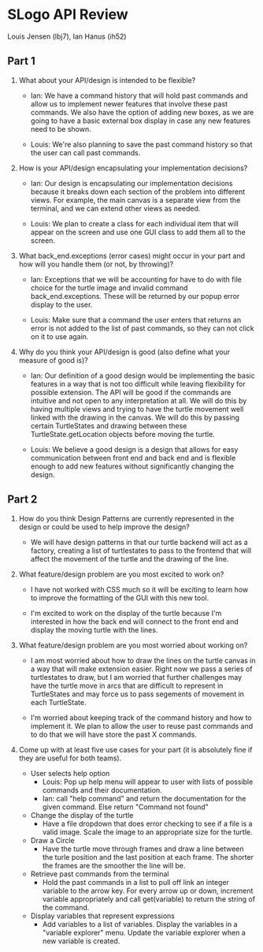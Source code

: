 # SLogo API Review
Louis Jensen (lbj7), Ian Hanus (ih52)

## Part 1
1. What about your API/design is intended to be flexible?
    * Ian: We have a command history that will hold past commands and allow us to implement newer features that involve these past commands. We also have the option of adding new boxes, as we are going to have a basic external box display in case any new features need to be shown.

    * Louis: We're also planning to save the past command history so that the user can call past commands.

2. How is your API/design encapsulating your implementation decisions?

    * Ian: Our design is encapsulating our implementation decisions because it breaks down each section of the problem into different views. For example, the main canvas is a separate view from the terminal, and we can extend other views as needed. 

    * Louis: We plan to create a class for each individual item that will appear on the screen and use one GUI class to add them all to the screen.

3. What back_end.exceptions (error cases) might occur in your part and how will you handle them (or not, by throwing)?

    * Ian: Exceptions that we will be accounting for have to do with file choice for the turtle image and invalid command back_end.exceptions. These will be returned by our popup error display to the user.

    * Louis: Make sure that a command the user enters that returns an error is not added to the list of past commands, so they can not click on it to use again. 

4. Why do you think your API/design is good (also define what your measure of good is)?

    * Ian: Our definition of a good design would be implementing the basic features in a way that is not too difficult while leaving flexibility for possible extension. The API will be good if the commands are intuitive and not open to any interpretation at all. We will do this by having multiple views and trying to have the turtle movement well linked with the drawing in the canvas. We will do this by passing certain TurtleStates and drawing between these TurtleState.getLocation objects before moving the turtle.

    * Louis: We believe a good design is a design that allows for easy communication between front end and back end and is flexible enough to add new features without significantly changing the design.


## Part 2
1. How do you think Design Patterns are currently represented in the design or could be used to help improve the design?
    * We will have design patterns in that our turtle backend will act as a factory, creating a list of turtlestates to pass to the frontend that will affect the movement of the turtle and the drawing of the line.


2. What feature/design problem are you most excited to work on?
    * I have not worked with CSS much so it will be exciting to learn how to improve the formatting of the GUI with this new tool.
    
    * I'm excited to work on the display of the turtle because I'm interested in how the back end will connect to the front end and display the moving turtle with the lines. 


3. What feature/design problem are you most worried about working on?
    * I am most worried about how to draw the lines on the turtle canvas in a way that will make extension easier. Right now we pass a series of turtlestates to draw, but I am worried that further challenges may have the turtle move in arcs that are difficult to represent in TurtleStates and may force us to pass segements of movement in each TurtleState.

    * I'm worried about keeping track of the command history and how to implement it. We plan to allow the user to reuse past commands and to do that we will have store the past X commands. 
4. Come up with at least five use cases for your part (it is absolutely fine if they are useful for both teams).
    * User selects help option
        * Louis: Pop up help menu will appear to user with lists of possible commands and their documentation.
        * Ian: call "help command" and return the documentation for the given command. Else return "Command not found"
    * Change the display of the turtle
        * Have a file dropdown that does error checking to see if a file is a valid image. Scale the image to an appropriate size for the turtle. 
    * Draw a Circle
        * Have the turtle move through frames and draw a line between the turle position and the last position at each frame. The shorter the frames are the smoother the line will be.
    * Retrieve past commands from the terminal
        * Hold the past commands in a list to pull off link an integer variable to the arrow key. For every arrow up or down, increment variable appropriately and call get(variable) to return the string of the command. 
    * Display variables that represent expressions
        * Add variables to a list of variables. Display the variables in a "variable explorer" menu. Update the variable explorer when a new variable is created.